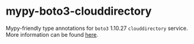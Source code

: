 # mypy-boto3-clouddirectory

Mypy-friendly type annotations for `boto3` 1.10.27 `clouddirectory` service.
More information can be found [here](https://github.com/vemel/mypy_boto3).
